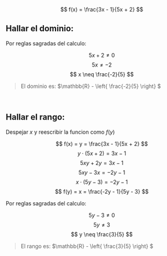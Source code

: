 
$$
    f(x) = \frac{3x - 1}{5x + 2}
$$

## Hallar el dominio:

Por reglas sagradas del calculo: 

$$
    5x + 2 \neq 0
$$
$$
    5x \neq -2
$$
$$
    x \neq \frac{-2}{5}
$$

> El dominio es: $\mathbb{R} - \left\{ \frac{-2}{5} \right\} $

<br>

## Hallar el rango:

Despejar $x$ y reescribir la funcion como $f(y)$

$$
   f(x) = y = \frac{3x - 1}{5x + 2} 
$$
$$
    y \cdot (5x + 2) = 3x - 1 
$$
$$
    5xy + 2y = 3x - 1 
$$
$$
    5xy - 3x = -2y - 1 
$$
$$
   x \cdot (5y - 3) = -2y - 1 
$$
$$
   f(y) = x = \frac{-2y - 1}{5y - 3} 
$$

Por reglas sagradas del calculo:

$$
    5y - 3 \neq 0
$$
$$
    5y \neq 3
$$
$$
    y \neq \frac{3}{5}
$$

> El rango es: $\mathbb{R} - \left\{ \frac{3}{5} \right\} $ 

